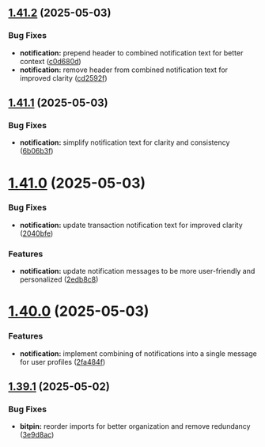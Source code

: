 ## [1.41.2](https://github.com/ghorbani-mohammad/Crypto-Assets-Monitoring/compare/v1.41.1...v1.41.2) (2025-05-03)


### Bug Fixes

* **notification:** prepend header to combined notification text for better context ([c0d680d](https://github.com/ghorbani-mohammad/Crypto-Assets-Monitoring/commit/c0d680daa8e70593eaaa7a42c4c2cd3d5b7ab8e8))
* **notification:** remove header from combined notification text for improved clarity ([cd2592f](https://github.com/ghorbani-mohammad/Crypto-Assets-Monitoring/commit/cd2592f46750d114648f9b867c838cc49049c3b4))



## [1.41.1](https://github.com/ghorbani-mohammad/Crypto-Assets-Monitoring/compare/v1.41.0...v1.41.1) (2025-05-03)


### Bug Fixes

* **notification:** simplify notification text for clarity and consistency ([6b06b3f](https://github.com/ghorbani-mohammad/Crypto-Assets-Monitoring/commit/6b06b3f42c1a67fdf37e79779449d3b031d9f671))



# [1.41.0](https://github.com/ghorbani-mohammad/Crypto-Assets-Monitoring/compare/v1.40.0...v1.41.0) (2025-05-03)


### Bug Fixes

* **notification:** update transaction notification text for improved clarity ([2040bfe](https://github.com/ghorbani-mohammad/Crypto-Assets-Monitoring/commit/2040bfe4730c89f60431776a93204f24c62a408c))


### Features

* **notification:** update notification messages to be more user-friendly and personalized ([2edb8c8](https://github.com/ghorbani-mohammad/Crypto-Assets-Monitoring/commit/2edb8c84c1411ad95e85657f424dd65e7c72f535))



# [1.40.0](https://github.com/ghorbani-mohammad/Crypto-Assets-Monitoring/compare/v1.39.1...v1.40.0) (2025-05-03)


### Features

* **notification:** implement combining of notifications into a single message for user profiles ([2fa484f](https://github.com/ghorbani-mohammad/Crypto-Assets-Monitoring/commit/2fa484f3d22408e42ff8168204c570e145544da4))



## [1.39.1](https://github.com/ghorbani-mohammad/Crypto-Assets-Monitoring/compare/v1.39.0...v1.39.1) (2025-05-02)


### Bug Fixes

* **bitpin:** reorder imports for better organization and remove redundancy ([3e9d8ac](https://github.com/ghorbani-mohammad/Crypto-Assets-Monitoring/commit/3e9d8ac0beddcedd68cb4760f58a45ae11943416))



